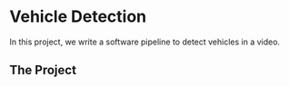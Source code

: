 # Vehicle Detection

In this project, we write a software pipeline to detect vehicles in a video.


The Project
---
